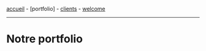 [accueil](index.md) - [portfolio] - [clients](clients.md) - [welcome](welcome.md)

- - -
# Notre portfolio
